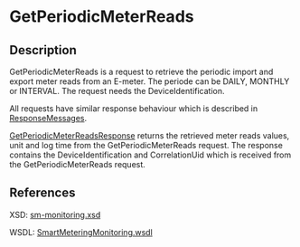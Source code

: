 <!--
SPDX-FileCopyrightText: Contributors to the GXF project

SPDX-License-Identifier: Apache-2.0
-->

# GetPeriodicMeterReads

## Description

GetPeriodicMeterReads is a request to retrieve the periodic import and export meter reads from an E-meter. The periode can be DAILY, MONTHLY or INTERVAL. The request needs the DeviceIdentification.

All requests have similar response behaviour which is described in [ResponseMessages](../../responsemessages.md).

[GetPeriodicMeterReadsResponse](getperiodicmeterreadsresponse.md) returns the retrieved meter reads values, unit and log time from the GetPeriodicMeterReads request. The response contains the DeviceIdentification and CorrelationUid which is received from the GetPeriodicMeterReads request.

## References

XSD: [sm-monitoring.xsd](https://github.com/OSGP/open-smart-grid-platform/blob/development/osgp/shared/osgp-ws-smartmetering/src/main/resources/schemas/sm-monitoring.xsd)

WSDL: [SmartMeteringMonitoring.wsdl](https://github.com/OSGP/open-smart-grid-platform/blob/development/osgp/shared/osgp-ws-smartmetering/src/main/resources/SmartMeteringMonitoring.wsdl)

